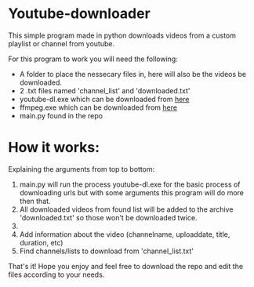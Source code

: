 # Youtube-downloader

This simple program made in python downloads videos from a custom playlist or channel from youtube. 

For this program to work you will need the following:

- A folder to place the nessecary files in, here will also be the videos be downloaded. 
- 2 .txt files named 'channel_list' and 'downloaded.txt'
- youtube-dl.exe which can be downloaded from [here](https://ytdl-org.github.io/youtube-dl/download.html)
- ffmpeg.exe which can be downloaded from [here](http://ffmpeg.org/download.html?aemtn=tg-on)
- main.py found in the repo

# How it works:

Explaining the arguments from top to bottom:

1. main.py will run the process youtube-dl.exe for the basic process of downloading urls but with some arguments this program will do more then that.
2. All downloaded videos from found list will be added to the archive 'downloaded.txt' so those won't be downloaded twice.
3. 
4. Add information about the video (channelname, uploaddate, title, duration, etc)
5. Find channels/lists to download from 'channel_list.txt'

That's it! Hope you enjoy and feel free to download the repo and edit the files according to your needs.
